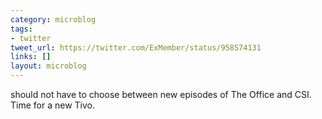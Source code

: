 ```yaml
---
category: microblog
tags:
- twitter
tweet_url: https://twitter.com/ExMember/status/958574131
links: []
layout: microblog
---
```

should not have to choose between new episodes of The Office and CSI. Time for a new Tivo.
